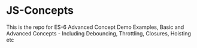 # JS-Concepts
This is the repo for ES-6 Advanced Concept Demo Examples, Basic and Advanced Concepts - Including Debouncing, Throttling, Closures, Hoisting etc
